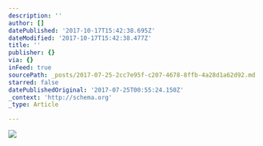 ```yaml
---
description: ''
author: []
datePublished: '2017-10-17T15:42:38.695Z'
dateModified: '2017-10-17T15:42:38.477Z'
title: ''
publisher: {}
via: {}
inFeed: true
sourcePath: _posts/2017-07-25-2cc7e95f-c207-4678-8ffb-4a28d1a62d92.md
starred: false
datePublishedOriginal: '2017-07-25T00:55:24.150Z'
_context: 'http://schema.org'
_type: Article

---
```

![](https://the-grid-user-content.s3-us-west-2.amazonaws.com/b7f455aa-e64d-44af-9c92-a6432da4166f.jpg)